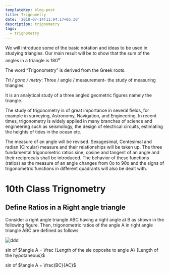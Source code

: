 ```yaml
---
templateKey: blog-post
title: Trignometry
date: '2018-07-14T11:04:17+05:30'
description: trignometry
tags:
  - trignometry
---
```

We will introduce some of the basic notation and ideas to be used in studying triangles. Our main result will be to show that the sum of the angles in a triangle is 180<sup>o<sup>.

The word “Trigonometry” is derived from the Greek roots.

_Tri / gono / metry_: Three / angle / measurement- the study of measuring triangles.

It is an analytical study of a three angled geometric figures namely the triangle.

The study of trigonometry is of great importance in several fields, for example in surveying, Astronomy, Navigation, and Engineering. In recent times, trigonometry is widely applied in many branches of science and engineering such as seismology, the design of electrical circuits, estimating the heights of tides in the ocean etc.

The measure of an angle will be revised. Sexagesimal, Centesimal and radian (Circular) measure and their relationships will be taken up. The three fundamental trigonometric ratios sine, cosine and tangent of an angle and their reciprocals shall be introduced. The behavior of these functions (ratios) as the measure of an angle changes from 0o to 90o and the signs of trigonometric functions in different quadrants will also be dealt with.

# 10th Class Trignometry

## Define Ratios in a Right angle triangle

Consider a right angle triangle ABC having a right angle at B as shown in the following figure. Then, trigonometric ratios of the angle A in right angle triangle ABC are defined as follows

![ddd](/img/10-class-0.png)

sin of $\angle A = \frac {Length of the sie opposite to angle A} {Length of the hypotaneous}$

sin of $\angle A = \frac{BC}{AC}$
